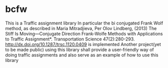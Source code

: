 # bcfw
This is a Traffic assignment library
In particular the bi conjugated Frank Wolf method, as described in 
Maria Mitradjieva, Per Olov Lindberg, (2013) The Stiff Is Moving—Conjugate Direction Frank-Wolfe Methods with Applications
to Traffic Assignment*. Transportation Science 47(2):280-293. http://dx.doi.org/10.1287/trsc.1120.0409
is implemented
Another project(yet to be made public) using this library shall provide a user-friendly way of doing traffic assignments and also serve as an example of how to use this library
